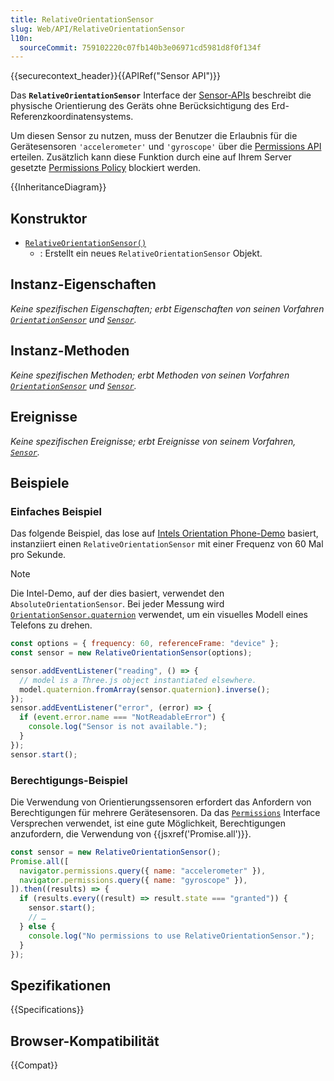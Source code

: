 ```yaml
---
title: RelativeOrientationSensor
slug: Web/API/RelativeOrientationSensor
l10n:
  sourceCommit: 759102220c07fb140b3e06971cd5981d8f0f134f
---
```


{{securecontext_header}}{{APIRef("Sensor API")}}

Das **`RelativeOrientationSensor`** Interface der [Sensor-APIs](/de/docs/Web/API/Sensor_APIs) beschreibt die physische Orientierung des Geräts ohne Berücksichtigung des Erd-Referenzkoordinatensystems.

Um diesen Sensor zu nutzen, muss der Benutzer die Erlaubnis für die Gerätesensoren `'accelerometer'` und `'gyroscope'` über die [Permissions API](/de/docs/Web/API/Permissions_API) erteilen. Zusätzlich kann diese Funktion durch eine auf Ihrem Server gesetzte [Permissions Policy](/de/docs/Web/HTTP/Guides/Permissions_Policy) blockiert werden.

{{InheritanceDiagram}}

## Konstruktor

- [`RelativeOrientationSensor()`](/de/docs/Web/API/RelativeOrientationSensor/RelativeOrientationSensor)
  - : Erstellt ein neues `RelativeOrientationSensor` Objekt.

## Instanz-Eigenschaften

_Keine spezifischen Eigenschaften; erbt Eigenschaften von seinen Vorfahren [`OrientationSensor`](/de/docs/Web/API/OrientationSensor) und [`Sensor`](/de/docs/Web/API/Sensor)._

## Instanz-Methoden

_Keine spezifischen Methoden; erbt Methoden von seinen Vorfahren [`OrientationSensor`](/de/docs/Web/API/OrientationSensor) und [`Sensor`](/de/docs/Web/API/Sensor)._

## Ereignisse

_Keine spezifischen Ereignisse; erbt Ereignisse von seinem Vorfahren, [`Sensor`](/de/docs/Web/API/Sensor)._

## Beispiele

### Einfaches Beispiel

Das folgende Beispiel, das lose auf [Intels Orientation Phone-Demo](https://intel.github.io/generic-sensor-demos/orientation-phone/) basiert, instanziiert einen `RelativeOrientationSensor` mit einer Frequenz von 60 Mal pro Sekunde.

> [!NOTE]
> Die Intel-Demo, auf der dies basiert, verwendet den `AbsoluteOrientationSensor`. Bei jeder Messung wird [`OrientationSensor.quaternion`](/de/docs/Web/API/OrientationSensor/quaternion) verwendet, um ein visuelles Modell eines Telefons zu drehen.

```js
const options = { frequency: 60, referenceFrame: "device" };
const sensor = new RelativeOrientationSensor(options);

sensor.addEventListener("reading", () => {
  // model is a Three.js object instantiated elsewhere.
  model.quaternion.fromArray(sensor.quaternion).inverse();
});
sensor.addEventListener("error", (error) => {
  if (event.error.name === "NotReadableError") {
    console.log("Sensor is not available.");
  }
});
sensor.start();
```

### Berechtigungs-Beispiel

Die Verwendung von Orientierungssensoren erfordert das Anfordern von Berechtigungen für mehrere Gerätesensoren. Da das [`Permissions`](/de/docs/Web/API/Permissions) Interface Versprechen verwendet, ist eine gute Möglichkeit, Berechtigungen anzufordern, die Verwendung von {{jsxref('Promise.all')}}.

```js
const sensor = new RelativeOrientationSensor();
Promise.all([
  navigator.permissions.query({ name: "accelerometer" }),
  navigator.permissions.query({ name: "gyroscope" }),
]).then((results) => {
  if (results.every((result) => result.state === "granted")) {
    sensor.start();
    // …
  } else {
    console.log("No permissions to use RelativeOrientationSensor.");
  }
});
```

## Spezifikationen

{{Specifications}}

## Browser-Kompatibilität

{{Compat}}
